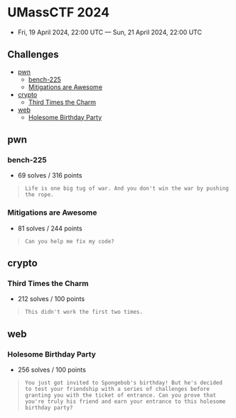 # UMassCTF 2024

- Fri, 19 April 2024, 22:00 UTC — Sun, 21 April 2024, 22:00 UTC

## Challenges

- [pwn](#pwn)
    - [bench-225](#bench-225)
    - [Mitigations are Awesome](#mitigations-are-awesome)
- [crypto](#crypto)
    - [Third Times the Charm](#third-times-the-charm)
- [web](#web)
    - [Holesome Birthday Party](#holesome-birthday-party)

## pwn

### bench-225

- 69 solves / 316 points

> ``` Life is one big tug of war. And you don't win the war by pushing the rope. ```

### Mitigations are Awesome

- 81 solves / 244 points

> ``` Can you help me fix my code? ```

## crypto

### Third Times the Charm

- 212 solves / 100 points

> ``` This didn't work the first two times. ```

## web

### Holesome Birthday Party

- 256 solves / 100 points

> ``` You just got invited to Spongebob's birthday! But he's decided to test your friendship with a series of challenges before granting you with the ticket of entrance. Can you prove that you're truly his friend and earn your entrance to this holesome birthday party? ```
